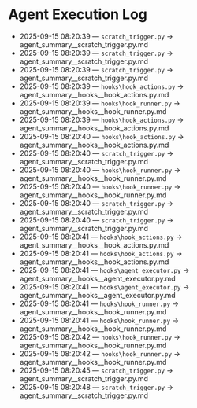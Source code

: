 # Agent Execution Log

- 2025-09-15 08:20:39 — `scratch_trigger.py` → agent_summary__scratch_trigger.py.md
- 2025-09-15 08:20:39 — `scratch_trigger.py` → agent_summary__scratch_trigger.py.md
- 2025-09-15 08:20:39 — `scratch_trigger.py` → agent_summary__scratch_trigger.py.md
- 2025-09-15 08:20:39 — `hooks\hook_actions.py` → agent_summary__hooks__hook_actions.py.md
- 2025-09-15 08:20:39 — `hooks\hook_runner.py` → agent_summary__hooks__hook_runner.py.md
- 2025-09-15 08:20:39 — `hooks\hook_actions.py` → agent_summary__hooks__hook_actions.py.md
- 2025-09-15 08:20:40 — `hooks\hook_actions.py` → agent_summary__hooks__hook_actions.py.md
- 2025-09-15 08:20:40 — `scratch_trigger.py` → agent_summary__scratch_trigger.py.md
- 2025-09-15 08:20:40 — `hooks\hook_runner.py` → agent_summary__hooks__hook_runner.py.md
- 2025-09-15 08:20:40 — `hooks\hook_runner.py` → agent_summary__hooks__hook_runner.py.md
- 2025-09-15 08:20:40 — `scratch_trigger.py` → agent_summary__scratch_trigger.py.md
- 2025-09-15 08:20:40 — `scratch_trigger.py` → agent_summary__scratch_trigger.py.md
- 2025-09-15 08:20:41 — `hooks\hook_actions.py` → agent_summary__hooks__hook_actions.py.md
- 2025-09-15 08:20:41 — `hooks\hook_actions.py` → agent_summary__hooks__hook_actions.py.md
- 2025-09-15 08:20:41 — `hooks\agent_executor.py` → agent_summary__hooks__agent_executor.py.md
- 2025-09-15 08:20:41 — `hooks\agent_executor.py` → agent_summary__hooks__agent_executor.py.md
- 2025-09-15 08:20:41 — `hooks\hook_runner.py` → agent_summary__hooks__hook_runner.py.md
- 2025-09-15 08:20:41 — `hooks\hook_runner.py` → agent_summary__hooks__hook_runner.py.md
- 2025-09-15 08:20:42 — `hooks\hook_runner.py` → agent_summary__hooks__hook_runner.py.md
- 2025-09-15 08:20:42 — `hooks\hook_runner.py` → agent_summary__hooks__hook_runner.py.md
- 2025-09-15 08:20:45 — `scratch_trigger.py` → agent_summary__scratch_trigger.py.md
- 2025-09-15 08:20:48 — `scratch_trigger.py` → agent_summary__scratch_trigger.py.md
